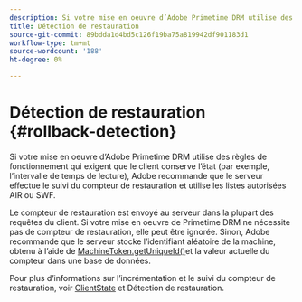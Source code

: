 ```yaml
---
description: Si votre mise en oeuvre d’Adobe Primetime DRM utilise des règles de fonctionnement qui exigent que le client conserve l’état (par exemple, l’intervalle de temps de lecture), Adobe recommande que le serveur effectue le suivi du compteur de restauration et utilise les listes autorisées AIR ou SWF.
title: Détection de restauration
source-git-commit: 89bdda1d4bd5c126f19ba75a819942df901183d1
workflow-type: tm+mt
source-wordcount: '188'
ht-degree: 0%

---
```



# Détection de restauration {#rollback-detection}

Si votre mise en oeuvre d’Adobe Primetime DRM utilise des règles de fonctionnement qui exigent que le client conserve l’état (par exemple, l’intervalle de temps de lecture), Adobe recommande que le serveur effectue le suivi du compteur de restauration et utilise les listes autorisées AIR ou SWF.

Le compteur de restauration est envoyé au serveur dans la plupart des requêtes du client. Si votre mise en oeuvre de Primetime DRM ne nécessite pas de compteur de restauration, elle peut être ignorée. Sinon, Adobe recommande que le serveur stocke l’identifiant aléatoire de la machine, obtenu à l’aide de [MachineToken.getUniqueId()](https://help.adobe.com/en_US/primetime/api/drm-apis/server/javadocs-flashaccess-pro/com/adobe/flashaccess/sdk/cert/MachineId.html#getUniqueId())et la valeur actuelle du compteur dans une base de données.

Pour plus d’informations sur l’incrémentation et le suivi du compteur de restauration, voir [ClientState](https://help.adobe.com/en_US/primetime/api/drm-apis/server/javadocs-flashaccess-pro/com/adobe/flashaccess/sdk/protocol/ClientState.html) et Détection de restauration.